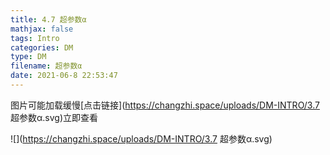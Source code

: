 ```yaml
---
title: 4.7 超参数α
mathjax: false
tags: Intro
categories: DM
type: DM
filename: 超参数α
date: 2021-06-8 22:53:47
---
```


<!--more -->

图片可能加载缓慢[点击链接](https://changzhi.space/uploads/DM-INTRO/3.7 超参数α.svg)立即查看

![](https://changzhi.space/uploads/DM-INTRO/3.7 超参数α.svg)


